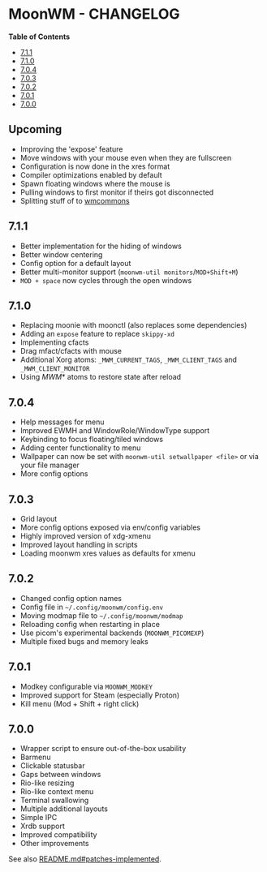 # MoonWM - CHANGELOG

<!-- START doctoc.sh generated TOC please keep comment here to allow auto update -->
<!-- DO NOT EDIT THIS SECTION, INSTEAD RE-RUN doctoc.sh TO UPDATE -->
**Table of Contents**

- [7.1.1](#711)
- [7.1.0](#710)
- [7.0.4](#704)
- [7.0.3](#703)
- [7.0.2](#702)
- [7.0.1](#701)
- [7.0.0](#700)

<!-- END doctoc.sh generated TOC please keep comment here to allow auto update -->

## Upcoming
* Improving the 'expose' feature
* Move windows with your mouse even when they are fullscreen
* Configuration is now done in the xres format
* Compiler optimizations enabled by default
* Spawn floating windows where the mouse is
* Pulling windows to first monitor if theirs got disconnected
* Splitting stuff of to [wmcommons](https://github.com/jzbor/wmcommons)

## 7.1.1
* Better implementation for the hiding of windows
* Better window centering
* Config option for a default layout
* Better multi-monitor support (`moonwm-util monitors`/`MOD+Shift+M`)
* `MOD + space` now cycles through the open windows

## 7.1.0
* Replacing moonie with moonctl (also replaces some dependencies)
* Adding an `expose` feature to replace `skippy-xd`
* Implementing cfacts
* Drag mfact/cfacts with mouse
* Additional Xorg atoms: `_MWM_CURRENT_TAGS`, `_MWM_CLIENT_TAGS` and `_MWM_CLIENT_MONITOR`
* Using _MWM_* atoms to restore state after reload

## 7.0.4
* Help messages for menu
* Improved EWMH and WindowRole/WindowType support
* Keybinding to focus floating/tiled windows
* Adding center functionality to menu
* Wallpaper can now be set with `moonwm-util setwallpaper <file>` or via your file manager
* More config options

## 7.0.3
* Grid layout
* More config options exposed via env/config variables
* Highly improved version of xdg-xmenu
* Improved layout handling in scripts
* Loading moonwm xres values as defaults for xmenu

## 7.0.2
* Changed config option names
* Config file in `~/.config/moonwm/config.env`
* Moving modmap file to `~/.config/moonwm/modmap`
* Reloading config when restarting in place
* Use picom's experimental backends (`MOONWM_PICOMEXP`)
* Multiple fixed bugs and memory leaks

## 7.0.1
* Modkey configurable via `MOONWM_MODKEY`
* Improved support for Steam (especially Proton)
* Kill menu (Mod + Shift + right click)

## 7.0.0
* Wrapper script to ensure out-of-the-box usability
* Barmenu
* Clickable statusbar
* Gaps between windows
* Rio-like resizing
* Rio-like context menu
* Terminal swallowing
* Multiple additional layouts
* Simple IPC
* Xrdb support
* Improved compatibility
* Other improvements

See also [README.md#patches-implemented](./README.md#patches-implemented).
